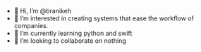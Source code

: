 - 👋 Hi, I’m @branikeh
- 👀 I’m interested in creating systems that ease the workflow of companies.
- 🌱 I’m currently learning python and swift
- 💞️ I’m looking to collaborate on nothing

<!---
branikeh/branikeh is a ✨ special ✨ repository because its `README.md` (this file) appears on your GitHub profile.
You can click the Preview link to take a look at your changes.
--->
